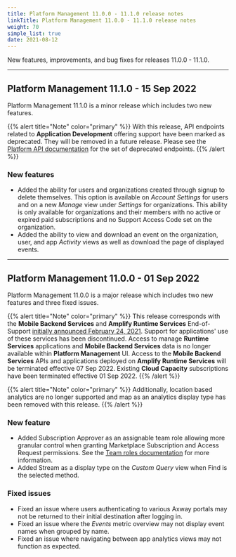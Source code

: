 ```yaml
---
title: Platform Management 11.0.0 - 11.1.0 release notes
linkTitle: Platform Management 11.0.0 - 11.1.0 release notes
weight: 70
simple_list: true
date: 2021-08-12
---
```

<!-- markdownlint-disable  MD024/no-duplicate-heading/no-duplicate-header --->

New features, improvements, and bug fixes for releases 11.0.0 - 11.1.0.

---

## Platform Management 11.1.0 - 15 Sep 2022

Platform Management 11.1.0 is a minor release which includes two new features.

{{% alert title="Note" color="primary" %}}
With this release, API endpoints related to **Application Development** offering support have been marked as deprecated. They will be removed in a future release. Please see the [Platform API documentation](https://platform.axway.com/api-docs.html) for the set of deprecated endpoints.
{{% /alert %}}

### New features

* Added the ability for users and organizations created through signup to delete themselves. This option is available on *Account Settings* for users and on a new *Manage* view under *Settings* for organizations. This ability is only available for organizations and their members with no active or expired paid subscriptions and no Support Access Code set on the organization.
* Added the ability to view and download an event on the organization, user, and app *Activity* views as well as download the page of displayed events.

---

## Platform Management 11.0.0 - 01 Sep 2022

Platform Management 11.0.0 is a major release which includes two new features and three fixed issues.

{{% alert title="Note" color="primary" %}}
This release corresponds with the **Mobile Backend Services** and **Amplify Runtime Services** End-of-Support [initially announced February 24, 2021](https://blog.axway.com/learning-center/software-development/api-development/prepare-your-apps-for-appcelerator-end-of-support#mobile-backend-services). Support for applications' use of these services has been discontinued. Access to manage **Runtime Services** applications and **Mobile Backend Services** data is no longer available within **Platform Management** UI. Access to the **Mobile Backend Services** APIs and applications deployed on **Amplify Runtime Services** will be terminated effective 07 Sep 2022. Existing **Cloud Capacity** subscriptions have been terminated effective 01 Sep 2022.
{{% /alert %}}

{{% alert title="Note" color="primary" %}}
Additionally, location based analytics are no longer supported and map as an analytics display type has been removed with this release.
{{% /alert %}}

### New feature

* Added Subscription Approver as an assignable team role allowing more granular control when granting Marketplace Subscription and Access Request permissions. See the [Team roles documentation](https://docs.axway.com/bundle/platform-management/page/docs/management_guide/organizations/organization_roles_and_features/index.html#team-roles) for more information.
* Added Stream as a display type on the *Custom Query* view when Find is the selected method.

### Fixed issues

* Fixed an issue where users authenticating to various Axway portals may not be returned to their initial destination after logging in.
* Fixed an issue where the *Events* metric overview may not display event names when grouped by name.
* Fixed an issue where navigating between app analytics views may not function as expected.
